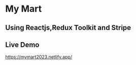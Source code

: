 # My Mart 

## Using Reactjs,Redux Toolkit and Stripe

## Live Demo 

https://mymart2023.netlify.app/
